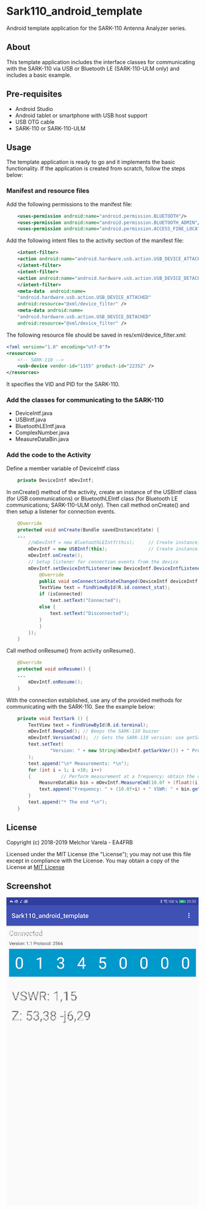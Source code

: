 # Sark110_android_template
Android template application for the SARK-110 Antenna Analyzer series.

## About
This template application includes the interface classes for communicating with the SARK-110 via USB or Bluetooth LE (SARK-110-ULM only) and includes a basic example.

## Pre-requisites
- Android Studio
- Android tablet or smartphone with USB host support 
- USB OTG cable
- SARK-110 or SARK-110-ULM

## Usage
The template application is ready to go and it implements the basic functionality.
If the application is created from scratch, follow the steps below:

### Manifest and resource files
Add the following permissions to the manifest file:

```XML
    <uses-permission android:name="android.permission.BLUETOOTH"/>
    <uses-permission android:name="android.permission.BLUETOOTH_ADMIN"/>
    <uses-permission android:name="android.permission.ACCESS_FINE_LOCATION" />
```

Add the following intent files to the activity section of the manifest file:
```XML
    <intent-filter>
	<action android:name="android.hardware.usb.action.USB_DEVICE_ATTACHED" />
    </intent-filter>
    <intent-filter>
	<action android:name="android.hardware.usb.action.USB_DEVICE_DETACHED" />
    </intent-filter>
    <meta-data  android:name=
	"android.hardware.usb.action.USB_DEVICE_ATTACHED"
	android:resource="@xml/device_filter" />
    <meta-data android:name=
	"android.hardware.usb.action.USB_DEVICE_DETACHED"
	android:resource="@xml/device_filter" />
```
The following resource file should be saved in res/xml/device_filter.xml:
```XML
<?xml version="1.0" encoding="utf-8"?>
<resources>
    <!-- SARK-110 -->
	<usb-device vendor-id="1155" product-id="22352" />
</resources>
```
It specifies the VID and PID for the SARK-110.

### Add the classes for communicating to the SARK-110

- DeviceIntf.java
- USBIntf.java
- BluetoothLEIntf.java
- ComplexNumber.java
- MeasureDataBin.java

### Add the code to the Activity 
Define a member variable of DeviceIntf class
```Java
    private DeviceIntf mDevIntf;
```

In onCreate() method of the activity, create an instance of the USBIntf class (for USB communications) or BluetoothLEIntf class (for Bluetooth LE communications; SARK-110-ULM only).
Then call method onCreate() and then setup a listener for connection events.
```Java
    @Override
    protected void onCreate(Bundle savedInstanceState) {
	...
        //mDevIntf = new BluetoothLEIntf(this);     // Create instance: Bluetooth option (future device with LE support)
        mDevIntf = new USBIntf(this);               // Create instance: USB option
		mDevIntf.onCreate();
		// Setup listener for connection events from the device
		mDevIntf.setDeviceIntfListener(new DeviceIntf.DeviceIntfListener() {
			@Override
			public void onConnectionStateChanged(DeviceIntf deviceIntf, final boolean isConnected) {
			TextView text = findViewById(R.id.connect_stat);
			if (isConnected)
				text.setText("Connected");
			else {
				text.setText("Disconnected");
			}
			}
        });
    }
```
Call method onResume() from activity onResume().
```Java
    @Override
    protected void onResume() {
	...
        mDevIntf.onResume();
    }
```

With the connection established, use any of the provided methods for communicating with the SARK-110. See the example below: 
```Java
    private void TestSark () {
        TextView text = findViewById(R.id.terminal);
        mDevIntf.BeepCmd();	// Beeps the SARK-110 buzzer
        mDevIntf.VersionCmd();	// Gets the SARK-110 version: use getSarkVer() and getProtocolVer()
        text.setText(
                "Version: " + new String(mDevIntf.getSarkVer()) + " Protocol: "  + String.valueOf(mDevIntf.getProtocolVer()) + "\n"
        );
        text.append("\n* Measurements: *\n");
        for (int i = 1; i <10; i++)
        {			// Perform measurement at a frequency; obtain the different parameters using MeasureDataBin class methods
            MeasureDataBin bin = mDevIntf.MeasureCmd(10.0f + (float)(i));
            text.append("Frequency: " + (10.0f+i) + " VSWR: " + bin.getVswr() + " Rs:" + bin.getRs() + " Xs: " + bin.getXs() + "\n");
        }
        text.append("* The end *\n");
    }
```

## License
Copyright (c) 2018-2019 Melchor Varela - EA4FRB

Licensed under the MIT License (the "License");
you may not use this file except in compliance with the License.
You may obtain a copy of the License at [MIT License](https://opensource.org/licenses/MIT)

## Screenshot
![Screenshot](sark110_template_screenshot.png)
	